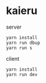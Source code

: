 # kaieru

server
```
yarn install
yarn run dbup
yarn run s
```
client
```
yarn install
yarn run dev
```